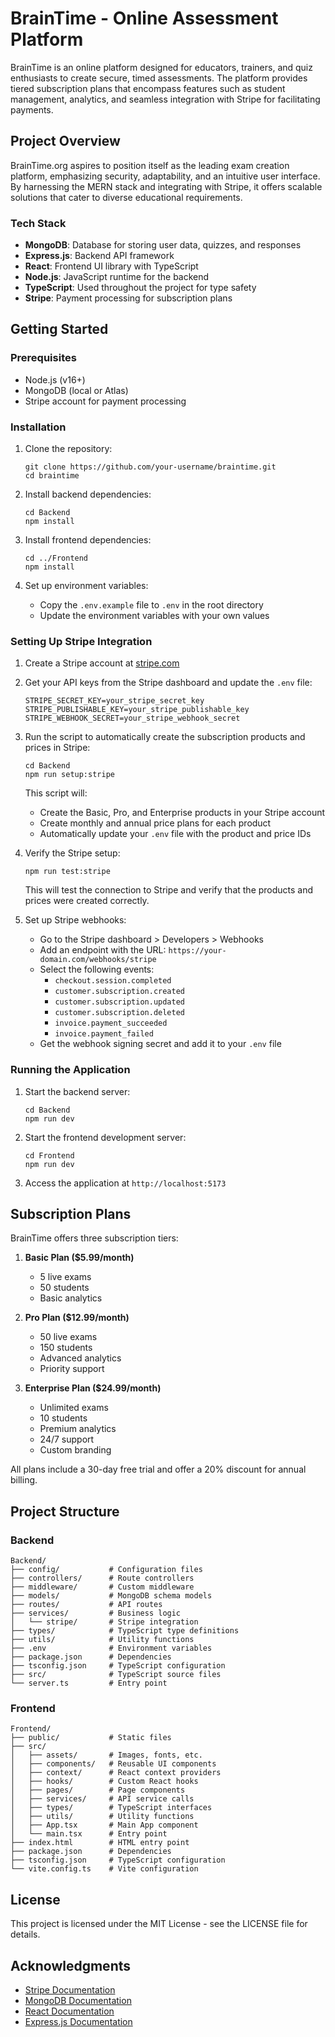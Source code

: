 # BrainTime - Online Assessment Platform

BrainTime is an online platform designed for educators, trainers, and quiz enthusiasts to create secure, timed assessments. The platform provides tiered subscription plans that encompass features such as student management, analytics, and seamless integration with Stripe for facilitating payments.

## Project Overview

BrainTime.org aspires to position itself as the leading exam creation platform, emphasizing security, adaptability, and an intuitive user interface. By harnessing the MERN stack and integrating with Stripe, it offers scalable solutions that cater to diverse educational requirements.

### Tech Stack

- **MongoDB**: Database for storing user data, quizzes, and responses
- **Express.js**: Backend API framework
- **React**: Frontend UI library with TypeScript
- **Node.js**: JavaScript runtime for the backend
- **TypeScript**: Used throughout the project for type safety
- **Stripe**: Payment processing for subscription plans

## Getting Started

### Prerequisites

- Node.js (v16+)
- MongoDB (local or Atlas)
- Stripe account for payment processing

### Installation

1. Clone the repository:
   ```
   git clone https://github.com/your-username/braintime.git
   cd braintime
   ```

2. Install backend dependencies:
   ```
   cd Backend
   npm install
   ```

3. Install frontend dependencies:
   ```
   cd ../Frontend
   npm install
   ```

4. Set up environment variables:
   - Copy the `.env.example` file to `.env` in the root directory
   - Update the environment variables with your own values

### Setting Up Stripe Integration

1. Create a Stripe account at [stripe.com](https://stripe.com)
2. Get your API keys from the Stripe dashboard and update the `.env` file:
   ```
   STRIPE_SECRET_KEY=your_stripe_secret_key
   STRIPE_PUBLISHABLE_KEY=your_stripe_publishable_key
   STRIPE_WEBHOOK_SECRET=your_stripe_webhook_secret
   ```

3. Run the script to automatically create the subscription products and prices in Stripe:
   ```
   cd Backend
   npm run setup:stripe
   ```
   This script will:
   - Create the Basic, Pro, and Enterprise products in your Stripe account
   - Create monthly and annual price plans for each product
   - Automatically update your `.env` file with the product and price IDs

4. Verify the Stripe setup:
   ```
   npm run test:stripe
   ```
   This will test the connection to Stripe and verify that the products and prices were created correctly.

5. Set up Stripe webhooks:
   - Go to the Stripe dashboard > Developers > Webhooks
   - Add an endpoint with the URL: `https://your-domain.com/webhooks/stripe`
   - Select the following events:
     - `checkout.session.completed`
     - `customer.subscription.created`
     - `customer.subscription.updated`
     - `customer.subscription.deleted`
     - `invoice.payment_succeeded`
     - `invoice.payment_failed`
   - Get the webhook signing secret and add it to your `.env` file

### Running the Application

1. Start the backend server:
   ```
   cd Backend
   npm run dev
   ```

2. Start the frontend development server:
   ```
   cd Frontend
   npm run dev
   ```

3. Access the application at `http://localhost:5173`

## Subscription Plans

BrainTime offers three subscription tiers:

1. **Basic Plan ($5.99/month)**
   - 5 live exams
   - 50 students
   - Basic analytics

2. **Pro Plan ($12.99/month)**
   - 50 live exams
   - 150 students
   - Advanced analytics
   - Priority support

3. **Enterprise Plan ($24.99/month)**
   - Unlimited exams
   - 10 students
   - Premium analytics
   - 24/7 support
   - Custom branding

All plans include a 30-day free trial and offer a 20% discount for annual billing.

## Project Structure

### Backend

```
Backend/
├── config/           # Configuration files
├── controllers/      # Route controllers
├── middleware/       # Custom middleware
├── models/           # MongoDB schema models
├── routes/           # API routes
├── services/         # Business logic
│   └── stripe/       # Stripe integration
├── types/            # TypeScript type definitions
├── utils/            # Utility functions
├── .env              # Environment variables
├── package.json      # Dependencies
├── tsconfig.json     # TypeScript configuration
├── src/              # TypeScript source files
└── server.ts         # Entry point
```

### Frontend

```
Frontend/
├── public/           # Static files
├── src/
│   ├── assets/       # Images, fonts, etc.
│   ├── components/   # Reusable UI components
│   ├── context/      # React context providers
│   ├── hooks/        # Custom React hooks
│   ├── pages/        # Page components
│   ├── services/     # API service calls
│   ├── types/        # TypeScript interfaces
│   ├── utils/        # Utility functions
│   ├── App.tsx       # Main App component
│   └── main.tsx      # Entry point
├── index.html        # HTML entry point
├── package.json      # Dependencies
├── tsconfig.json     # TypeScript configuration
└── vite.config.ts    # Vite configuration
```

## License

This project is licensed under the MIT License - see the LICENSE file for details.

## Acknowledgments

- [Stripe Documentation](https://stripe.com/docs)
- [MongoDB Documentation](https://docs.mongodb.com/)
- [React Documentation](https://reactjs.org/docs/getting-started.html)
- [Express.js Documentation](https://expressjs.com/)
